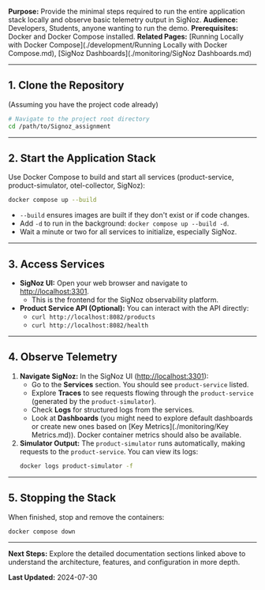 

**Purpose:** Provide the minimal steps required to run the entire application stack locally and observe basic telemetry output in SigNoz.
**Audience:** Developers, Students, anyone wanting to run the demo.
**Prerequisites:** Docker and Docker Compose installed.
**Related Pages:** [Running Locally with Docker Compose](./development/Running Locally with Docker Compose.md), [SigNoz Dashboards](./monitoring/SigNoz Dashboards.md)

---

## 1. Clone the Repository

(Assuming you have the project code already)

```bash
# Navigate to the project root directory
cd /path/to/Signoz_assignment
```

---

## 2. Start the Application Stack

Use Docker Compose to build and start all services (product-service, product-simulator, otel-collector, SigNoz):

```bash
docker compose up --build
```

*   `--build` ensures images are built if they don't exist or if code changes.
*   Add `-d` to run in the background: `docker compose up --build -d`.
*   Wait a minute or two for all services to initialize, especially SigNoz.

---

## 3. Access Services

*   **SigNoz UI:** Open your web browser and navigate to [http://localhost:3301](http://localhost:3301).
    *   This is the frontend for the SigNoz observability platform.
*   **Product Service API (Optional):** You can interact with the API directly:
    *   `curl http://localhost:8082/products`
    *   `curl http://localhost:8082/health`

---

## 4. Observe Telemetry

1.  **Navigate SigNoz:** In the SigNoz UI ([http://localhost:3301](http://localhost:3301)):
    *   Go to the **Services** section. You should see `product-service` listed.
    *   Explore **Traces** to see requests flowing through the `product-service` (generated by the `product-simulator`).
    *   Check **Logs** for structured logs from the services.
    *   Look at **Dashboards** (you might need to explore default dashboards or create new ones based on [Key Metrics](./monitoring/Key Metrics.md)). Docker container metrics should also be available.
2.  **Simulator Output:** The `product-simulator` runs automatically, making requests to the `product-service`. You can view its logs:
    ```bash
    docker logs product-simulator -f
    ```

---

## 5. Stopping the Stack

When finished, stop and remove the containers:

```bash
docker compose down
```

---

**Next Steps:** Explore the detailed documentation sections linked above to understand the architecture, features, and configuration in more depth.

**Last Updated:** 2024-07-30
